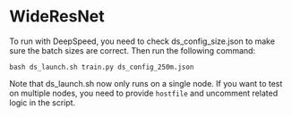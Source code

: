 <!--- Copyright Amazon.com, Inc. or its affiliates. All Rights Reserved. -->
<!--- SPDX-License-Identifier: Apache-2.0  -->

# WideResNet

To run with DeepSpeed, you need to check ds_config_size.json to make sure
the batch sizes are correct. Then run the following command:

```
bash ds_launch.sh train.py ds_config_250m.json
```

Note that ds_launch.sh now only runs on a single node. If you want to test on multiple nodes,
you need to provide `hostfile` and uncomment related logic in the script.
